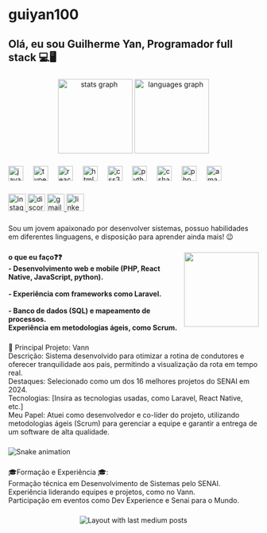 # guiyan100<h2 align="left">Olá,  eu sou Guilherme Yan, Programador full stack 💻🖥</h2>

###

<div align="center">
  <img src="https://github-readme-stats.vercel.app/api?username=guiyan10&hide_title=false&hide_rank=false&show_icons=true&include_all_commits=true&count_private=true&disable_animations=false&theme=dracula&locale=en&hide_border=false" height="150" alt="stats graph"  />
  <img src="https://github-readme-stats.vercel.app/api/top-langs?username=guiyan10&locale=en&hide_title=false&layout=compact&card_width=320&langs_count=5&theme=dracula&hide_border=false&custom_title=Linguagens%20mais%20usadas" height="150" alt="languages graph"  />
</div>

###

<div align="left">
  <img src="https://cdn.jsdelivr.net/gh/devicons/devicon/icons/javascript/javascript-original.svg" height="30" alt="javascript logo"  />
  <img width="12" />
  <img src="https://cdn.jsdelivr.net/gh/devicons/devicon/icons/typescript/typescript-original.svg" height="30" alt="typescript logo"  />
  <img width="12" />
  <img src="https://cdn.jsdelivr.net/gh/devicons/devicon/icons/react/react-original.svg" height="30" alt="react logo"  />
  <img width="12" />
  <img src="https://cdn.jsdelivr.net/gh/devicons/devicon/icons/html5/html5-original.svg" height="30" alt="html5 logo"  />
  <img width="12" />
  <img src="https://cdn.jsdelivr.net/gh/devicons/devicon/icons/css3/css3-original.svg" height="30" alt="css3 logo"  />
  <img width="12" />
  <img src="https://cdn.jsdelivr.net/gh/devicons/devicon/icons/python/python-original.svg" height="30" alt="python logo"  />
  <img width="12" />
  <img src="https://cdn.jsdelivr.net/gh/devicons/devicon/icons/csharp/csharp-original.svg" height="30" alt="csharp logo"  />
  <img width="12" />
  <img src="https://cdn.jsdelivr.net/gh/devicons/devicon/icons/php/php-original.svg" height="30" alt="php logo"  />
  <img width="12" />
  <img src="https://cdn.jsdelivr.net/gh/devicons/devicon/icons/amazonwebservices/amazonwebservices-line-wordmark.svg" height="30" alt="amazonwebservices logo"  />
</div>

###

<div align="left">
  <a href="https://www.instagram.com/guiyanxz/" target="_blank">
    <img src="https://img.shields.io/static/v1?message=Instagram&logo=instagram&label=&color=E4405F&logoColor=white&labelColor=&style=for-the-badge" height="35" alt="instagram logo"  />
  </a>
  <img src="https://img.shields.io/static/v1?message=Discord&logo=discord&label=&color=7289DA&logoColor=white&labelColor=&style=for-the-badge" height="35" alt="discord logo"  />
  <a href="guiyan.leite@gmail.com" target="_blank">
    <img src="https://img.shields.io/static/v1?message=Gmail&logo=gmail&label=&color=D14836&logoColor=white&labelColor=&style=for-the-badge" height="35" alt="gmail logo"  />
  </a>
  <a href="https://www.linkedin.com/in/guilherme-yan-dev/" target="_blank">
    <img src="https://img.shields.io/static/v1?message=LinkedIn&logo=linkedin&label=&color=0077B5&logoColor=white&labelColor=&style=for-the-badge" height="35" alt="linkedin logo"  />
  </a>
</div>

###

<p align="left">Sou um jovem apaixonado por desenvolver sistemas, possuo habilidades em diferentes linguagens, e disposição para aprender ainda mais! 😉</p>

###

<img align="right" height="150" src="https://st3.depositphotos.com/10325396/17238/i/450/depositphotos_172385004-stock-photo-programming-code-abstract-technology-background.jpg"  />

###

<h4 align="left">o que eu faço❓❓<br>- Desenvolvimento web e mobile (PHP, React Native, JavaScript, python).<br><br>- Experiência com frameworks como Laravel.<br><br>- Banco de dados (SQL) e mapeamento de processos.<br>Experiência em metodologias ágeis, como Scrum.</h4>

###

<div align="left">
</div>

###

<div align="left">
</div>

###

<div align="left">
</div>

###

<p align="left">📌 Principal Projeto: Vann<br>Descrição: Sistema desenvolvido para otimizar a rotina de condutores e oferecer tranquilidade aos pais, permitindo a visualização da rota em tempo real.<br>Destaques: Selecionado como um dos 16 melhores projetos do SENAI em 2024.<br>Tecnologias: [Insira as tecnologias usadas, como Laravel, React Native, etc.]<br>Meu Papel: Atuei como desenvolvedor e co-líder do projeto, utilizando metodologias ágeis (Scrum) para gerenciar a equipe e garantir a entrega de um software de alta qualidade.</p>

###

<img src="https://raw.githubusercontent.com/guiyan10/guiyan10/output/snake.svg" alt="Snake animation" />

###

<p align="left">🎓Formação e Experiência 🎓:<br>Formação técnica em Desenvolvimento de Sistemas pelo SENAI.<br>Experiência liderando equipes e projetos, como no Vann.<br>Participação em eventos como Dev Experience e Senai para o Mundo.</p>

###

<div align="center">
  <img src="https://github-read-medium-git-main.pahlevikun.vercel.app/latest?limit=4&theme=dark&username=guiyan10" alt="Layout with last medium posts"  />
</div>

###
